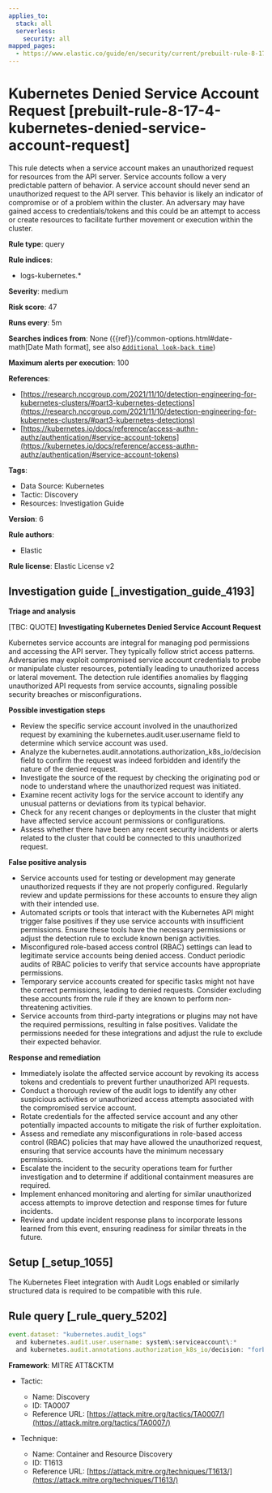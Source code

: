 ```yaml
---
applies_to:
  stack: all
  serverless:
    security: all
mapped_pages:
  - https://www.elastic.co/guide/en/security/current/prebuilt-rule-8-17-4-kubernetes-denied-service-account-request.html
---
```


# Kubernetes Denied Service Account Request [prebuilt-rule-8-17-4-kubernetes-denied-service-account-request]

This rule detects when a service account makes an unauthorized request for resources from the API server. Service accounts follow a very predictable pattern of behavior. A service account should never send an unauthorized request to the API server. This behavior is likely an indicator of compromise or of a problem within the cluster. An adversary may have gained access to credentials/tokens and this could be an attempt to access or create resources to facilitate further movement or execution within the cluster.

**Rule type**: query

**Rule indices**:

* logs-kubernetes.*

**Severity**: medium

**Risk score**: 47

**Runs every**: 5m

**Searches indices from**: None ({{ref}}/common-options.html#date-math[Date Math format], see also [`Additional look-back time`](docs-content://solutions/security/detect-and-alert/create-detection-rule.md#rule-schedule))

**Maximum alerts per execution**: 100

**References**:

* [https://research.nccgroup.com/2021/11/10/detection-engineering-for-kubernetes-clusters/#part3-kubernetes-detections](https://research.nccgroup.com/2021/11/10/detection-engineering-for-kubernetes-clusters/#part3-kubernetes-detections)
* [https://kubernetes.io/docs/reference/access-authn-authz/authentication/#service-account-tokens](https://kubernetes.io/docs/reference/access-authn-authz/authentication/#service-account-tokens)

**Tags**:

* Data Source: Kubernetes
* Tactic: Discovery
* Resources: Investigation Guide

**Version**: 6

**Rule authors**:

* Elastic

**Rule license**: Elastic License v2

## Investigation guide [_investigation_guide_4193]

**Triage and analysis**

[TBC: QUOTE]
**Investigating Kubernetes Denied Service Account Request**

Kubernetes service accounts are integral for managing pod permissions and accessing the API server. They typically follow strict access patterns. Adversaries may exploit compromised service account credentials to probe or manipulate cluster resources, potentially leading to unauthorized access or lateral movement. The detection rule identifies anomalies by flagging unauthorized API requests from service accounts, signaling possible security breaches or misconfigurations.

**Possible investigation steps**

* Review the specific service account involved in the unauthorized request by examining the kubernetes.audit.user.username field to determine which service account was used.
* Analyze the kubernetes.audit.annotations.authorization_k8s_io/decision field to confirm the request was indeed forbidden and identify the nature of the denied request.
* Investigate the source of the request by checking the originating pod or node to understand where the unauthorized request was initiated.
* Examine recent activity logs for the service account to identify any unusual patterns or deviations from its typical behavior.
* Check for any recent changes or deployments in the cluster that might have affected service account permissions or configurations.
* Assess whether there have been any recent security incidents or alerts related to the cluster that could be connected to this unauthorized request.

**False positive analysis**

* Service accounts used for testing or development may generate unauthorized requests if they are not properly configured. Regularly review and update permissions for these accounts to ensure they align with their intended use.
* Automated scripts or tools that interact with the Kubernetes API might trigger false positives if they use service accounts with insufficient permissions. Ensure these tools have the necessary permissions or adjust the detection rule to exclude known benign activities.
* Misconfigured role-based access control (RBAC) settings can lead to legitimate service accounts being denied access. Conduct periodic audits of RBAC policies to verify that service accounts have appropriate permissions.
* Temporary service accounts created for specific tasks might not have the correct permissions, leading to denied requests. Consider excluding these accounts from the rule if they are known to perform non-threatening activities.
* Service accounts from third-party integrations or plugins may not have the required permissions, resulting in false positives. Validate the permissions needed for these integrations and adjust the rule to exclude their expected behavior.

**Response and remediation**

* Immediately isolate the affected service account by revoking its access tokens and credentials to prevent further unauthorized API requests.
* Conduct a thorough review of the audit logs to identify any other suspicious activities or unauthorized access attempts associated with the compromised service account.
* Rotate credentials for the affected service account and any other potentially impacted accounts to mitigate the risk of further exploitation.
* Assess and remediate any misconfigurations in role-based access control (RBAC) policies that may have allowed the unauthorized request, ensuring that service accounts have the minimum necessary permissions.
* Escalate the incident to the security operations team for further investigation and to determine if additional containment measures are required.
* Implement enhanced monitoring and alerting for similar unauthorized access attempts to improve detection and response times for future incidents.
* Review and update incident response plans to incorporate lessons learned from this event, ensuring readiness for similar threats in the future.


## Setup [_setup_1055]

The Kubernetes Fleet integration with Audit Logs enabled or similarly structured data is required to be compatible with this rule.


## Rule query [_rule_query_5202]

```js
event.dataset: "kubernetes.audit_logs"
  and kubernetes.audit.user.username: system\:serviceaccount\:*
  and kubernetes.audit.annotations.authorization_k8s_io/decision: "forbid"
```

**Framework**: MITRE ATT&CKTM

* Tactic:

    * Name: Discovery
    * ID: TA0007
    * Reference URL: [https://attack.mitre.org/tactics/TA0007/](https://attack.mitre.org/tactics/TA0007/)

* Technique:

    * Name: Container and Resource Discovery
    * ID: T1613
    * Reference URL: [https://attack.mitre.org/techniques/T1613/](https://attack.mitre.org/techniques/T1613/)



